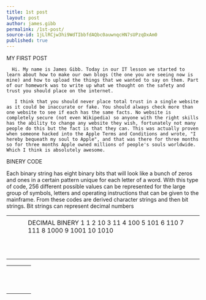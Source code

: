 ```yaml
---
title: 1st post
layout: post
author: james.gibb
permalink: /1st-post/
source-id: 1jLlRCjw3hi9WdTIbbfdAQbc0auwnqcHN7sUPzqDxAm0
published: true
---
```

MY FIRST POST

      Hi. My name is James Gibb. Today in our IT lesson we started to learn about how to make our own blogs (the one you are seeing now is mine) and how to upload the things that we wanted to say on them. Part of our homework was to write up what we thought on the safety and trust you should place on the internet.

       I think that you should never place total trust in a single website as it could be inaccurate or fake. You should always check more than one website to see if each has the same facts. No website is completely secure (not even Wikipedia) so anyone with the right skills has the ability to change any website they wish, fortunately not many people do this but the fact is that they can. This was actually proven when someone hacked into the Apple Terms and Conditions and wrote, "I hereby bequeath my soul to Apple", and that was there for three months so for three months Apple owned millions of people's souls worldwide. Which I think is absolutely awesome.

BINERY CODE

Each binary string has eight binary bits that will look like a bunch of zeros and ones in a certain pattern unique for each letter of a word. With this type of code, 256 different possible values can be represented for the large group of symbols, letters and operating instructions that can be given to the mainframe. From these codes are derived character strings and then bit strings. Bit strings can represent decimal numbers

<table>
  <tr>
    <td></td>
    <td></td>
    <td></td>
    <td></td>
  </tr>
  <tr>
    <td></td>
    <td></td>
    <td></td>
    <td>
DECIMAL
BINERY
1
1
2
10
3
11
4
100
5
101
6
110
7
111
8
1000
9
1001
10
1010
</td>
  </tr>
  <tr>
    <td></td>
    <td></td>
    <td></td>
    <td></td>
  </tr>
  <tr>
    <td></td>
    <td></td>
    <td></td>
    <td></td>
  </tr>
  <tr>
    <td></td>
    <td></td>
    <td></td>
    <td></td>
  </tr>
  <tr>
    <td></td>
    <td></td>
    <td></td>
    <td></td>
  </tr>
  <tr>
    <td></td>
    <td></td>
    <td></td>
    <td></td>
  </tr>
  <tr>
    <td></td>
    <td></td>
    <td></td>
    <td></td>
  </tr>
  <tr>
    <td></td>
    <td></td>
    <td></td>
    <td></td>
  </tr>
  <tr>
    <td></td>
    <td></td>
    <td></td>
    <td></td>
  </tr>
  <tr>
    <td></td>
    <td></td>
    <td></td>
    <td></td>
  </tr>
  <tr>
    <td></td>
    <td></td>
    <td></td>
    <td></td>
  </tr>
</table>


<table>
  <tr>
    <td></td>
    <td></td>
    <td></td>
    <td></td>
  </tr>
  <tr>
    <td></td>
    <td></td>
    <td></td>
    <td></td>
  </tr>
  <tr>
    <td></td>
    <td></td>
    <td></td>
    <td></td>
  </tr>
  <tr>
    <td></td>
    <td></td>
    <td></td>
    <td></td>
  </tr>
  <tr>
    <td></td>
    <td></td>
    <td></td>
    <td></td>
  </tr>
  <tr>
    <td></td>
    <td></td>
    <td></td>
    <td></td>
  </tr>
  <tr>
    <td></td>
    <td></td>
    <td></td>
    <td></td>
  </tr>
  <tr>
    <td></td>
    <td></td>
    <td></td>
    <td></td>
  </tr>
  <tr>
    <td></td>
    <td></td>
    <td></td>
    <td></td>
  </tr>
  <tr>
    <td></td>
    <td></td>
    <td></td>
    <td></td>
  </tr>
  <tr>
    <td></td>
    <td></td>
    <td></td>
    <td></td>
  </tr>
  <tr>
    <td></td>
    <td></td>
    <td></td>
    <td></td>
  </tr>
</table>


